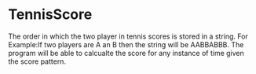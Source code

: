 # TennisScore

The order in which the two player in tennis scores is stored in a string. For Example:If two players are A an B then the string will be AABBABBB. The program will be able to calcualte the score for any instance of time given the score pattern.
